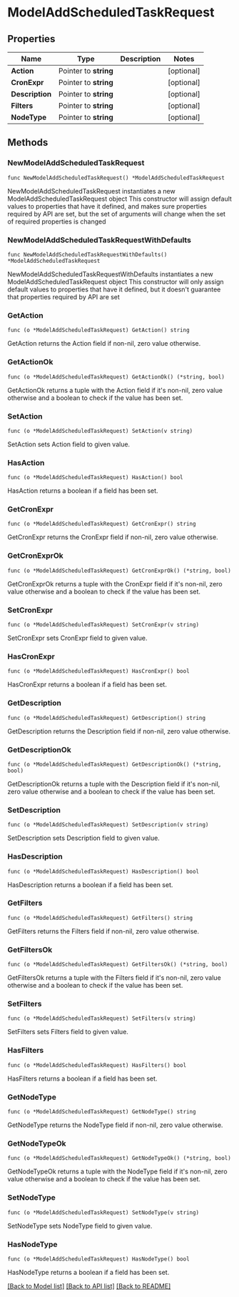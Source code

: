 # ModelAddScheduledTaskRequest

## Properties

Name | Type | Description | Notes
------------ | ------------- | ------------- | -------------
**Action** | Pointer to **string** |  | [optional] 
**CronExpr** | Pointer to **string** |  | [optional] 
**Description** | Pointer to **string** |  | [optional] 
**Filters** | Pointer to **string** |  | [optional] 
**NodeType** | Pointer to **string** |  | [optional] 

## Methods

### NewModelAddScheduledTaskRequest

`func NewModelAddScheduledTaskRequest() *ModelAddScheduledTaskRequest`

NewModelAddScheduledTaskRequest instantiates a new ModelAddScheduledTaskRequest object
This constructor will assign default values to properties that have it defined,
and makes sure properties required by API are set, but the set of arguments
will change when the set of required properties is changed

### NewModelAddScheduledTaskRequestWithDefaults

`func NewModelAddScheduledTaskRequestWithDefaults() *ModelAddScheduledTaskRequest`

NewModelAddScheduledTaskRequestWithDefaults instantiates a new ModelAddScheduledTaskRequest object
This constructor will only assign default values to properties that have it defined,
but it doesn't guarantee that properties required by API are set

### GetAction

`func (o *ModelAddScheduledTaskRequest) GetAction() string`

GetAction returns the Action field if non-nil, zero value otherwise.

### GetActionOk

`func (o *ModelAddScheduledTaskRequest) GetActionOk() (*string, bool)`

GetActionOk returns a tuple with the Action field if it's non-nil, zero value otherwise
and a boolean to check if the value has been set.

### SetAction

`func (o *ModelAddScheduledTaskRequest) SetAction(v string)`

SetAction sets Action field to given value.

### HasAction

`func (o *ModelAddScheduledTaskRequest) HasAction() bool`

HasAction returns a boolean if a field has been set.

### GetCronExpr

`func (o *ModelAddScheduledTaskRequest) GetCronExpr() string`

GetCronExpr returns the CronExpr field if non-nil, zero value otherwise.

### GetCronExprOk

`func (o *ModelAddScheduledTaskRequest) GetCronExprOk() (*string, bool)`

GetCronExprOk returns a tuple with the CronExpr field if it's non-nil, zero value otherwise
and a boolean to check if the value has been set.

### SetCronExpr

`func (o *ModelAddScheduledTaskRequest) SetCronExpr(v string)`

SetCronExpr sets CronExpr field to given value.

### HasCronExpr

`func (o *ModelAddScheduledTaskRequest) HasCronExpr() bool`

HasCronExpr returns a boolean if a field has been set.

### GetDescription

`func (o *ModelAddScheduledTaskRequest) GetDescription() string`

GetDescription returns the Description field if non-nil, zero value otherwise.

### GetDescriptionOk

`func (o *ModelAddScheduledTaskRequest) GetDescriptionOk() (*string, bool)`

GetDescriptionOk returns a tuple with the Description field if it's non-nil, zero value otherwise
and a boolean to check if the value has been set.

### SetDescription

`func (o *ModelAddScheduledTaskRequest) SetDescription(v string)`

SetDescription sets Description field to given value.

### HasDescription

`func (o *ModelAddScheduledTaskRequest) HasDescription() bool`

HasDescription returns a boolean if a field has been set.

### GetFilters

`func (o *ModelAddScheduledTaskRequest) GetFilters() string`

GetFilters returns the Filters field if non-nil, zero value otherwise.

### GetFiltersOk

`func (o *ModelAddScheduledTaskRequest) GetFiltersOk() (*string, bool)`

GetFiltersOk returns a tuple with the Filters field if it's non-nil, zero value otherwise
and a boolean to check if the value has been set.

### SetFilters

`func (o *ModelAddScheduledTaskRequest) SetFilters(v string)`

SetFilters sets Filters field to given value.

### HasFilters

`func (o *ModelAddScheduledTaskRequest) HasFilters() bool`

HasFilters returns a boolean if a field has been set.

### GetNodeType

`func (o *ModelAddScheduledTaskRequest) GetNodeType() string`

GetNodeType returns the NodeType field if non-nil, zero value otherwise.

### GetNodeTypeOk

`func (o *ModelAddScheduledTaskRequest) GetNodeTypeOk() (*string, bool)`

GetNodeTypeOk returns a tuple with the NodeType field if it's non-nil, zero value otherwise
and a boolean to check if the value has been set.

### SetNodeType

`func (o *ModelAddScheduledTaskRequest) SetNodeType(v string)`

SetNodeType sets NodeType field to given value.

### HasNodeType

`func (o *ModelAddScheduledTaskRequest) HasNodeType() bool`

HasNodeType returns a boolean if a field has been set.


[[Back to Model list]](../README.md#documentation-for-models) [[Back to API list]](../README.md#documentation-for-api-endpoints) [[Back to README]](../README.md)


